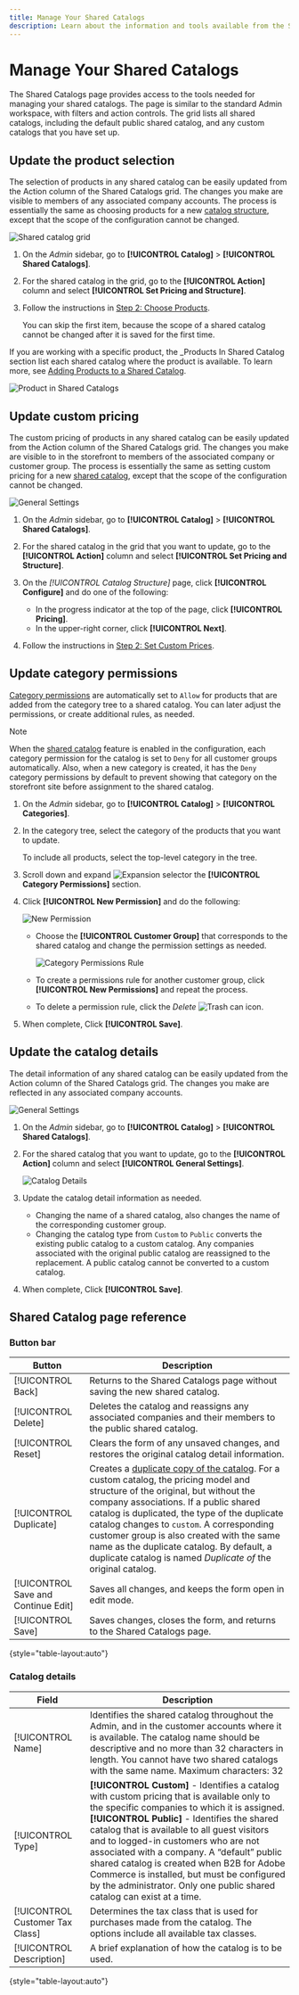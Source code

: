 ```yaml
---
title: Manage Your Shared Catalogs
description: Learn about the information and tools available from the Shared Catalogs page.
---
```

# Manage Your Shared Catalogs

The Shared Catalogs page provides access to the tools needed for managing your shared catalogs. The page is similar to the standard Admin workspace, with filters and action controls. The grid lists all shared catalogs, including the default public shared catalog, and any custom catalogs that you have set up.

## Update the product selection

The selection of products in any shared catalog can be easily updated from the Action column of the Shared Catalogs grid. The changes you make are visible to members of any associated company accounts. The process is essentially the same as choosing products for a new [catalog structure](catalog-shared-pricing-structure.md), except that the scope of the configuration cannot be changed.

![Shared catalog grid](./assets/shared-catalog-grid-set-pricing-structure.png)<!-- zoom -->

1. On the _Admin_ sidebar, go to **[!UICONTROL Catalog]** > **[!UICONTROL Shared Catalogs]**.

1. For the shared catalog in the grid, go to the **[!UICONTROL Action]** column and select **[!UICONTROL Set Pricing and Structure]**.

1. Follow the instructions in [Step 2: Choose Products](catalog-shared-pricing-structure.md).

   You can skip the first item, because the scope of a shared catalog cannot be changed after it is saved for the first time.

If you are working with a specific product, the _Products In Shared Catalog section list each shared catalog where the product is available. To learn more, see [Adding Products to a Shared Catalog](catalog-shared-product-add.md).

![Product in Shared Catalogs](./assets/shared-catalog-assigned.png)<!-- zoom -->

## Update custom pricing

The custom pricing of products in any shared catalog can be easily updated from the Action column of the Shared Catalogs grid. The changes you make are visible to in the storefront to members of the associated company or customer group. The process is essentially the same as setting custom pricing for a new [shared catalog](catalog-shared-pricing-structure.md), except that the scope of the configuration cannot be changed.

![General Settings](./assets/shared-catalog-grid-set-pricing-structure.png)<!-- zoom -->

1. On the _Admin_ sidebar, go to **[!UICONTROL Catalog]** > **[!UICONTROL Shared Catalogs]**.

1. For the shared catalog in the grid that you want to update, go to the **[!UICONTROL Action]** column and select **[!UICONTROL Set Pricing and Structure]**.

1. On the _[!UICONTROL Catalog Structure]_ page, click **[!UICONTROL Configure]** and do one of the following:

   - In the progress indicator at the top of the page, click **[!UICONTROL Pricing]**.
   - In the upper-right corner, click **[!UICONTROL Next]**.

1. Follow the instructions in [Step 2: Set Custom Prices](catalog-shared-pricing-structure.md).

## Update category permissions

[Category permissions](https://docs.magento.com/user-guide/catalog/category-permissions.html) are automatically set to `Allow` for products that are added from the category tree to a shared catalog. You can later adjust the permissions, or create additional rules, as needed.

>[!NOTE]
>
>When the [shared catalog](enable-basic-features.md) feature is enabled in the configuration, each category permission for the catalog is set to `Deny` for all customer groups automatically. Also, when a new category is created, it has the `Deny` category permissions by default to prevent showing that category on the storefront site before assignment to the shared catalog.

1. On the _Admin_ sidebar, go to **[!UICONTROL Catalog]** > **[!UICONTROL Categories]**.

1. In the category tree, select the category of the products that you want to update.

   To include all products, select the top-level category in the tree.

1. Scroll down and expand ![Expansion selector](../assets/icon-display-expand.png) the **[!UICONTROL Category Permissions]** section.

1. Click **[!UICONTROL New Permission]** and do the following:

   ![New Permission](./assets/category-permissions-new.png)<!-- zoom -->

   - Choose the **[!UICONTROL Customer Group]** that corresponds to the shared catalog and change the permission settings as needed.

      ![Category Permissions Rule](./assets/shared-catalog-category-permissions.png)<!-- zoom -->

   - To create a permissions rule for another customer group, click **[!UICONTROL New Permissions]** and repeat the process.

   - To delete a permission rule, click the _Delete_ ![Trash can](../assets/icon-delete-trashcan-solid.png) icon.

1. When complete, Click **[!UICONTROL Save]**.

## Update the catalog details

The detail information of any shared catalog can be easily updated from the Action column of the Shared Catalogs grid. The changes you make are reflected in any associated company accounts.

![General Settings](./assets/shared-catalog-grid-general-settings.png)<!-- zoom -->

1. On the _Admin_ sidebar, go to **[!UICONTROL Catalog]** > **[!UICONTROL Shared Catalogs]**.

1. For the shared catalog that you want to update, go to the **[!UICONTROL Action]** column and select **[!UICONTROL General Settings]**.

   ![Catalog Details](./assets/shared-catalog-update-details.png)<!-- zoom -->

1. Update the catalog detail information as needed.

   - Changing the name of a shared catalog, also changes the name of the corresponding customer group.
   - Changing the catalog type from `Custom` to `Public` converts the existing public catalog to a custom catalog. Any companies associated with the original public catalog are reassigned to the replacement. A public catalog cannot be converted to a custom catalog.

1. When complete, Click **[!UICONTROL Save]**.

## Shared Catalog page reference

### Button bar

|Button|Description|
|--- |--- |
|[!UICONTROL Back]|Returns to the Shared Catalogs page without saving the new shared catalog.|
|[!UICONTROL Delete]|Deletes the catalog and reassigns any associated companies and their members to the public shared catalog.|
|[!UICONTROL Reset]|Clears the form of any unsaved changes, and restores the original catalog detail information.|
|[!UICONTROL Duplicate]|Creates a [duplicate copy of the catalog](catalog-shared-create.md). For a custom catalog, the  pricing model and structure of the original, but without the company associations. If a public shared catalog is duplicated, the type of the duplicate catalog changes to `custom`. A corresponding customer group is also created with the same name as the duplicate catalog. By default, a duplicate catalog is named _Duplicate of_ the original catalog.|
|[!UICONTROL Save and Continue Edit]|Saves all changes, and keeps the form open in edit mode.|
|[!UICONTROL Save]|Saves changes, closes the form, and returns to the Shared Catalogs page.|

{style="table-layout:auto"}

### Catalog details

|Field|Description|
|--- |--- |
|[!UICONTROL Name]|Identifies the shared catalog throughout the Admin, and in the customer accounts where it is available. The catalog name should be descriptive and no more than 32 characters in length. You cannot have two shared catalogs with the same name. Maximum characters: 32|
|[!UICONTROL Type]|**[!UICONTROL Custom]** - Identifies a catalog with custom pricing that is available only to the specific companies to which it is assigned.<br/>**[!UICONTROL Public]** - Identifies the shared catalog that is available to all guest visitors and to logged-in customers who are not associated with a company. A “default” public shared catalog is created when B2B for Adobe Commerce is installed, but must be configured by the administrator. Only one public shared catalog can exist at a time.|
|[!UICONTROL Customer Tax Class]|Determines the tax class that is used for purchases made from the catalog. The options include all available tax classes.|
|[!UICONTROL Description]|A brief explanation of how the catalog is to be used.|

{style="table-layout:auto"}
